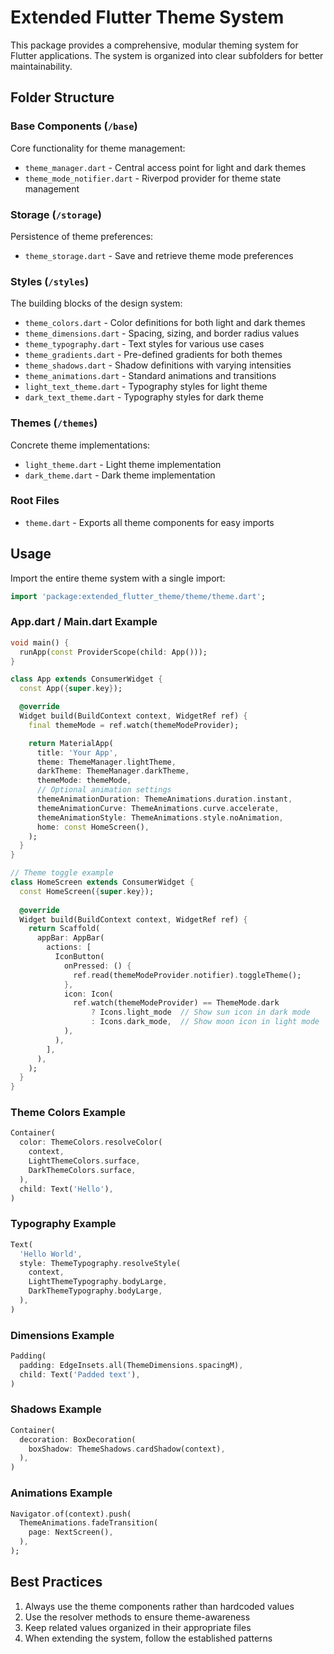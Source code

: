 # Extended Flutter Theme System

This package provides a comprehensive, modular theming system for Flutter applications. The system is organized into clear subfolders for better maintainability.

## Folder Structure

### Base Components (`/base`)
Core functionality for theme management:
- `theme_manager.dart` - Central access point for light and dark themes
- `theme_mode_notifier.dart` - Riverpod provider for theme state management

### Storage (`/storage`)
Persistence of theme preferences:
- `theme_storage.dart` - Save and retrieve theme mode preferences

### Styles (`/styles`)
The building blocks of the design system:
- `theme_colors.dart` - Color definitions for both light and dark themes
- `theme_dimensions.dart` - Spacing, sizing, and border radius values
- `theme_typography.dart` - Text styles for various use cases
- `theme_gradients.dart` - Pre-defined gradients for both themes
- `theme_shadows.dart` - Shadow definitions with varying intensities
- `theme_animations.dart` - Standard animations and transitions
- `light_text_theme.dart` - Typography styles for light theme
- `dark_text_theme.dart` - Typography styles for dark theme

### Themes (`/themes`)
Concrete theme implementations:
- `light_theme.dart` - Light theme implementation
- `dark_theme.dart` - Dark theme implementation

### Root Files
- `theme.dart` - Exports all theme components for easy imports

## Usage

Import the entire theme system with a single import:

```dart
import 'package:extended_flutter_theme/theme/theme.dart';
```

### App.dart / Main.dart Example

```dart
void main() {
  runApp(const ProviderScope(child: App()));
}

class App extends ConsumerWidget {
  const App({super.key});

  @override
  Widget build(BuildContext context, WidgetRef ref) {
    final themeMode = ref.watch(themeModeProvider);

    return MaterialApp(
      title: 'Your App',
      theme: ThemeManager.lightTheme,
      darkTheme: ThemeManager.darkTheme,
      themeMode: themeMode,
      // Optional animation settings
      themeAnimationDuration: ThemeAnimations.duration.instant,
      themeAnimationCurve: ThemeAnimations.curve.accelerate,
      themeAnimationStyle: ThemeAnimations.style.noAnimation,
      home: const HomeScreen(),
    );
  }
}

// Theme toggle example
class HomeScreen extends ConsumerWidget {
  const HomeScreen({super.key});
  
  @override
  Widget build(BuildContext context, WidgetRef ref) {
    return Scaffold(
      appBar: AppBar(
        actions: [
          IconButton(
            onPressed: () {
              ref.read(themeModeProvider.notifier).toggleTheme();
            },
            icon: Icon(
              ref.watch(themeModeProvider) == ThemeMode.dark
                  ? Icons.light_mode  // Show sun icon in dark mode
                  : Icons.dark_mode,  // Show moon icon in light mode
            ),
          ),
        ],
      ),
    );
  }
}


```
### Theme Colors Example

```dart
Container(
  color: ThemeColors.resolveColor(
    context,
    LightThemeColors.surface,
    DarkThemeColors.surface,
  ),
  child: Text('Hello'),
)
```
### Typography Example

```dart
Text(
  'Hello World',
  style: ThemeTypography.resolveStyle(
    context,
    LightThemeTypography.bodyLarge,
    DarkThemeTypography.bodyLarge,
  ),
)
```

### Dimensions Example

```dart
Padding(
  padding: EdgeInsets.all(ThemeDimensions.spacingM),
  child: Text('Padded text'),
)
```

### Shadows Example

```dart
Container(
  decoration: BoxDecoration(
    boxShadow: ThemeShadows.cardShadow(context),
  ),
)
```

### Animations Example

```dart
Navigator.of(context).push(
  ThemeAnimations.fadeTransition(
    page: NextScreen(),
  ),
);
```

## Best Practices

1. Always use the theme components rather than hardcoded values
2. Use the resolver methods to ensure theme-awareness
3. Keep related values organized in their appropriate files
4. When extending the system, follow the established patterns 
